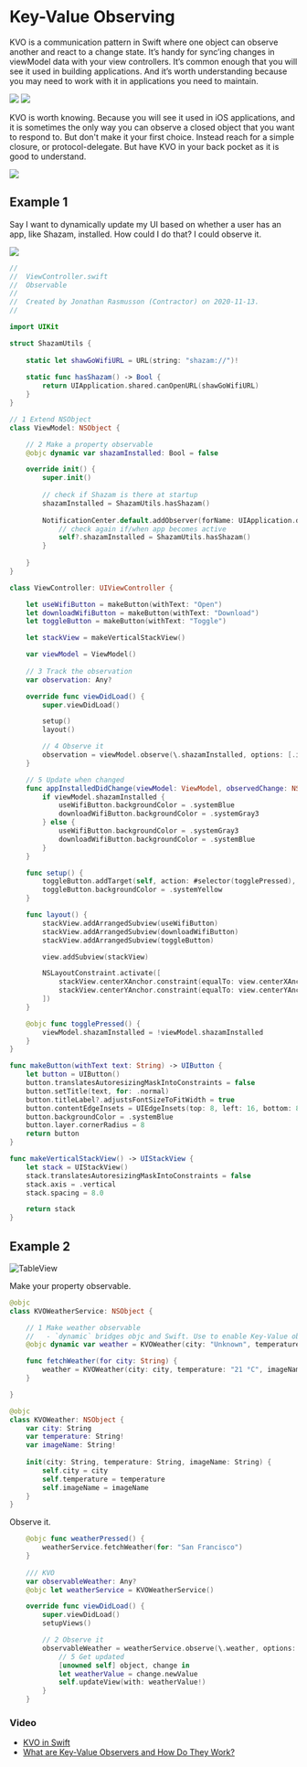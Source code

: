 # Key-Value Observing

KVO is a communication pattern in Swift where one object can observe another and react to a change state. It’s handy for sync’ing changes in viewModel data with your view controllers. It’s common enough that you will see it used in building applications. And it’s worth understanding because you may need to work with it in applications you need to maintain.

![](images/kvo-pros.png)
![](images/kvo-cons.png)

KVO is worth knowing. Because you will see it used in iOS applications, and it is sometimes the only way you can observe a closed object that you want to respond to. But don't make it your first choice. Instead reach for a simple closure, or protocol-delegate. But have KVO in your back pocket as it is good to understand.

![](images/kvo-last-resort.png)

## Example 1

Say I want to dynamically update my UI based on whether a user has an app, like Shazam, installed. How could I do that? I could observe it.

![](images/kvo-demo2.gif)

```swift
//
//  ViewController.swift
//  Observable
//
//  Created by Jonathan Rasmusson (Contractor) on 2020-11-13.
//

import UIKit

struct ShazamUtils {
    
    static let shawGoWifiURL = URL(string: "shazam://")!
    
    static func hasShazam() -> Bool {
        return UIApplication.shared.canOpenURL(shawGoWifiURL)
    }
}

// 1 Extend NSObject
class ViewModel: NSObject {

    // 2 Make a property observable
    @objc dynamic var shazamInstalled: Bool = false

    override init() {
        super.init()
        
        // check if Shazam is there at startup
        shazamInstalled = ShazamUtils.hasShazam()
        
        NotificationCenter.default.addObserver(forName: UIApplication.didBecomeActiveNotification, object: nil, queue: nil) { [weak self] (_) in
            // check again if/when app becomes active
            self?.shazamInstalled = ShazamUtils.hasShazam()
        }
        
    }
}

class ViewController: UIViewController {

    let useWifiButton = makeButton(withText: "Open")
    let downloadWifiButton = makeButton(withText: "Download")
    let toggleButton = makeButton(withText: "Toggle")

    let stackView = makeVerticalStackView()

    var viewModel = ViewModel()
    
    // 3 Track the observation
    var observation: Any?

    override func viewDidLoad() {
        super.viewDidLoad()

        setup()
        layout()

        // 4 Observe it
        observation = viewModel.observe(\.shazamInstalled, options: [.initial, .new], changeHandler: appInstalledDidChange(viewModel:observedChange:))
    }

    // 5 Update when changed
    func appInstalledDidChange(viewModel: ViewModel, observedChange: NSKeyValueObservedChange<Bool>) {
        if viewModel.shazamInstalled {
            useWifiButton.backgroundColor = .systemBlue
            downloadWifiButton.backgroundColor = .systemGray3
        } else {
            useWifiButton.backgroundColor = .systemGray3
            downloadWifiButton.backgroundColor = .systemBlue
        }
    }

    func setup() {
        toggleButton.addTarget(self, action: #selector(togglePressed), for: .touchUpInside)
        toggleButton.backgroundColor = .systemYellow
    }

    func layout() {
        stackView.addArrangedSubview(useWifiButton)
        stackView.addArrangedSubview(downloadWifiButton)
        stackView.addArrangedSubview(toggleButton)

        view.addSubview(stackView)

        NSLayoutConstraint.activate([
            stackView.centerXAnchor.constraint(equalTo: view.centerXAnchor),
            stackView.centerYAnchor.constraint(equalTo: view.centerYAnchor),
        ])
    }

    @objc func togglePressed() {
        viewModel.shazamInstalled = !viewModel.shazamInstalled
    }
}

func makeButton(withText text: String) -> UIButton {
    let button = UIButton()
    button.translatesAutoresizingMaskIntoConstraints = false
    button.setTitle(text, for: .normal)
    button.titleLabel?.adjustsFontSizeToFitWidth = true
    button.contentEdgeInsets = UIEdgeInsets(top: 8, left: 16, bottom: 8, right: 16)
    button.backgroundColor = .systemBlue
    button.layer.cornerRadius = 8
    return button
}

func makeVerticalStackView() -> UIStackView {
    let stack = UIStackView()
    stack.translatesAutoresizingMaskIntoConstraints = false
    stack.axis = .vertical
    stack.spacing = 8.0

    return stack
}
```

## Example 2

![TableView](images/kvo-demo.gif)

Make your property observable.

```swift
@objc
class KVOWeatherService: NSObject {

    // 1 Make weather observable
    //   - `dynamic` bridges objc and Swift. Use to enable Key-Value observing.
    @objc dynamic var weather = KVOWeather(city: "Unknown", temperature: "X °C", imageName: "moon")

    func fetchWeather(for city: String) {
        weather = KVOWeather(city: city, temperature: "21 °C", imageName: "sunset.fill")
    }

}

@objc
class KVOWeather: NSObject {
    var city: String
    var temperature: String!
    var imageName: String!
    
    init(city: String, temperature: String, imageName: String) {
        self.city = city
        self.temperature = temperature
        self.imageName = imageName
    }
}
```

Observe it.

```swift
    @objc func weatherPressed() {
        weatherService.fetchWeather(for: "San Francisco")
    }
    
    /// KVO
    var observableWeather: Any?
    @objc let weatherService = KVOWeatherService()

    override func viewDidLoad() {
        super.viewDidLoad()
        setupViews()

        // 2 Observe it
        observableWeather = weatherService.observe(\.weather, options: [.initial, .new]) {
            // 5 Get updated
            [unowned self] object, change in
            let weatherValue = change.newValue
            self.updateView(with: weatherValue!)
        }
    }
```

### Video

- [KVO in Swift](https://developer.apple.com/documentation/swift/cocoa_design_patterns/using_key-value_observing_in_swift)
- [What are Key-Value Observers and How Do They Work?](https://www.youtube.com/watch?v=eOLb_Z1F4hk)

